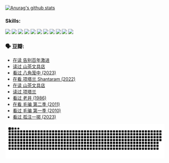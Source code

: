 
[![Anurag's github stats](https://github-readme-stats.vercel.app/api?username=w940853815)](https://github.com/anuraghazra/github-readme-stats)

### Skills:

<code><img height="32" src="https://cdn.jsdelivr.net/npm/simple-icons@v5/icons/python.svg"></code>
<code><img height="32" src="https://cdn.jsdelivr.net/npm/simple-icons@v5/icons/javascript.svg"></code>
<code><img height="32" src="https://cdn.jsdelivr.net/npm/simple-icons@v5/icons/django.svg"></code>
<code><img height="32" src="https://cdn.jsdelivr.net/npm/simple-icons@v5/icons/flask.svg"></code>
<code><img height="32" src="https://cdn.jsdelivr.net/npm/simple-icons@v5/icons/vuetify.svg"></code>
<code><img height="32" src="https://cdn.jsdelivr.net/npm/simple-icons@v5/icons/git.svg"></code>
<code><img height="32" src="https://cdn.jsdelivr.net/npm/simple-icons@v5/icons/docker.svg"></code>
<code><img height="32" src="https://cdn.jsdelivr.net/npm/simple-icons@v5/icons/postgresql.svg"></code>
<code><img height="32" src="https://cdn.jsdelivr.net/npm/simple-icons@v5/icons/elasticsearch.svg"></code>
<code><img height="32" src="https://cdn.jsdelivr.net/npm/simple-icons@v5/icons/macos.svg"></code>
<code><img height="32" src="https://cdn.jsdelivr.net/npm/simple-icons@v5/icons/linux.svg"></code>

### 🗣 豆瓣:

<!-- DOUBAN-ACTIVITIES:START -->
- [在读 告别百年激进](https://www.douban.com/people/136069238/status/4374953075/?_i=95888974)
- [读过 山茶文具店](https://www.douban.com/people/136069238/status/4374952154/?_i=95888974)
- [看过 八角笼中‎ (2023)](https://www.douban.com/people/136069238/status/4367541707/?_i=95888974)
- [在看 项塔兰 Shantaram‎ (2022)](https://www.douban.com/people/136069238/status/4365497032/?_i=95888974)
- [在读 山茶文具店](https://www.douban.com/people/136069238/status/4364620725/?_i=95888974)
- [读过 项塔兰](https://www.douban.com/people/136069238/status/4364620288/?_i=95888974)
- [看过 老井‎ (1986)](https://www.douban.com/people/136069238/status/4362366672/?_i=95888975)
- [在看 毛骗 第二季‎ (2011)](https://www.douban.com/people/136069238/status/4355752869/?_i=95888975)
- [看过 毛骗 第一季‎ (2010)](https://www.douban.com/people/136069238/status/4355752667/?_i=95888975)
- [看过 孤注一掷‎ (2023)](https://www.douban.com/people/136069238/status/4354774568/?_i=95888975)
<!-- DOUBAN-ACTIVITIES:END -->


![Snake animation](https://raw.githubusercontent.com/w940853815/w940853815/output/github-contribution-grid-snake.svg)

<!--
**w940853815/w940853815** is a ✨ _special_ ✨ repository because its `README.md` (this file) appears on your GitHub profile.

Here are some ideas to get you started:

- 🔭 I’m currently working on ...
- 🌱 I’m currently learning ...
- 👯 I’m looking to collaborate on ...
- 🤔 I’m looking for help with ...
- 💬 Ask me about ...
- 📫 How to reach me: ...
- 😄 Pronouns: ...
- ⚡ Fun fact: ...
-->
